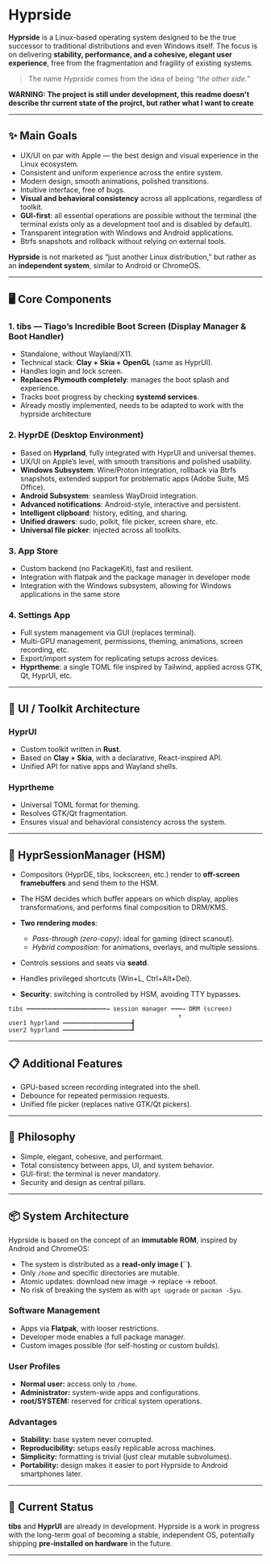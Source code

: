 # Hyprside

**Hyprside** is a Linux-based operating system designed to be the true successor to traditional distributions and even Windows itself.
The focus is on delivering **stability, performance, and a cohesive, elegant user experience**, free from the fragmentation and fragility of existing systems.

> The name *Hyprside* comes from the idea of being *“the other side.”*

**WARNING: The project is still under development, this readme doesn't describe thr current state of the projrct, but rather what I want to create**


---

## ✨ Main Goals

* UX/UI on par with Apple — the best design and visual experience in the Linux ecosystem.
* Consistent and uniform experience across the entire system.
* Modern design, smooth animations, polished transitions.
* Intuitive interface, free of bugs.
* **Visual and behavioral consistency** across all applications, regardless of toolkit.
* **GUI-first**: all essential operations are possible without the terminal (the terminal exists only as a development tool and is disabled by default).
* Transparent integration with Windows and Android applications.
* Btrfs snapshots and rollback without relying on external tools.

**Hyprside** is not marketed as “just another Linux distribution,” but rather as an **independent system**, similar to Android or ChromeOS.

---

## 🖥️ Core Components

### 1. tibs — Tiago’s Incredible Boot Screen (Display Manager & Boot Handler)

* Standalone, without Wayland/X11.
* Technical stack: **Clay + Skia + OpenGL** (same as HyprUI).
* Handles login and lock screen.
* **Replaces Plymouth completely**: manages the boot splash and experience.
* Tracks boot progress by checking **systemd services**.
* Already mostly implemented, needs to be adapted to work with the hyprside architecture

### 2. HyprDE (Desktop Environment)

* Based on **Hyprland**, fully integrated with HyprUI and universal themes.
* UX/UI on Apple’s level, with smooth transitions and polished usability.
* **Windows Subsystem**: Wine/Proton integration, rollback via Btrfs snapshots, extended support for problematic apps (Adobe Suite, MS Office).
* **Android Subsystem**: seamless WayDroid integration.
* **Advanced notifications**: Android-style, interactive and persistent.
* **Intelligent clipboard**: history, editing, and sharing.
* **Unified drawers**: sudo, polkit, file picker, screen share, etc.
* **Universal file picker**: injected across all toolkits.

### 3. App Store

* Custom backend (no PackageKit), fast and resilient.
* Integration with flatpak and the package manager in developer mode 
* Integration with the Windows subsystem, allowing for Windows applications in the same store

### 4. Settings App

* Full system management via GUI (replaces terminal).
* Multi-GPU management, permissions, theming, animations, screen recording, etc.
* Export/import system for replicating setups across devices.
* **Hyprtheme**: a single TOML file inspired by Tailwind, applied across GTK, Qt, HyprUI, etc.

---

## 🎨 UI / Toolkit Architecture

### HyprUI

* Custom toolkit written in **Rust**.
* Based on **Clay + Skia**, with a declarative, React-inspired API.
* Unified API for native apps and Wayland shells.

### Hyprtheme

* Universal TOML format for theming.
* Resolves GTK/Qt fragmentation.
* Ensures visual and behavioral consistency across the system.

---

## 🔀 HyprSessionManager (HSM)

* Compositors (HyprDE, tibs, lockscreen, etc.) render to **off-screen framebuffers** and send them to the HSM.
* The HSM decides which buffer appears on which display, applies transformations, and performs final composition to DRM/KMS.
* **Two rendering modes**:

  * *Pass-through (zero-copy)*: ideal for gaming (direct scanout).
  * *Hybrid composition*: for animations, overlays, and multiple sessions.
* Controls sessions and seats via **seatd**.
* Handles privileged shortcuts (Win+L, Ctrl+Alt+Del).
* **Security**: switching is controlled by HSM, avoiding TTY bypasses.

```
tibs ┅┅┅┅┅┅┅┅┅┅┅┅┅┅┅┅┅┅┅┅┅┅→ session manager ┅┅┅→ DRM (screen)
                                               ↑
user1 hyprland ┅┅┅┅┅┅┅┅┅┅┅┅┅┅┅┅┅┅┅┫
user2 hyprland ┅┅┅┅┅┅┅┅┅┅┅┅┅┅┅┅┅┅┅┛
```

---

## 📋 Additional Features

* GPU-based screen recording integrated into the shell.
* Debounce for repeated permission requests.
* Unified file picker (replaces native GTK/Qt pickers).

---

## 🔐 Philosophy

* Simple, elegant, cohesive, and performant.
* Total consistency between apps, UI, and system behavior.
* GUI-first: the terminal is never mandatory.
* Security and design as central pillars.

---

## 📦 System Architecture

Hyprside is based on the concept of an **immutable ROM**, inspired by Android and ChromeOS:

* The system is distributed as a **read-only image (**``**)**.
* Only `/home` and specific directories are mutable.
* Atomic updates: download new image → replace → reboot.
* No risk of breaking the system as with `apt upgrade` or `pacman -Syu`.

### Software Management

* Apps via **Flatpak**, with looser restrictions.
* Developer mode enables a full package manager.
* Custom images possible (for self-hosting or custom builds).

### User Profiles

* **Normal user:** access only to `/home`.
* **Administrator:** system-wide apps and configurations.
* **root/SYSTEM:** reserved for critical system operations.

### Advantages

* **Stability:** base system never corrupted.
* **Reproducibility:** setups easily replicable across machines.
* **Simplicity:** formatting is trivial (just clear mutable subvolumes).
* **Portability:** design makes it easier to port Hyprside to Android smartphones later.

---

## 🚀 Current Status

**tibs** and **HyprUI** are already in development.
Hyprside is a work in progress with the long-term goal of becoming a stable, independent OS, potentially shipping **pre-installed on hardware** in the future.

---
